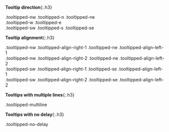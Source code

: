 **Tooltip direction**{:.h3}<br>

<div class="d-flex flex-justify-center pt-4">
<span class="tooltipped tooltipped-nw m-2 p-2 border" aria-label="This is the tooltip on the North West side.">
  .tooltipped-nw
</span>
<span class="tooltipped tooltipped-n m-2 p-2 border" aria-label="This is the tooltip on the North side.">
  .tooltipped-n
</span>
<span class="tooltipped tooltipped-ne m-2 p-2 border" aria-label="This is the tooltip on the North East side.">
  .tooltipped-ne
</span>
</div>
<div class="d-flex flex-justify-center">
<span class="tooltipped tooltipped-w m-2 p-2 border" aria-label="This is the tooltip on the West side.">
  .tooltipped-w
</span>
<span class="tooltipped tooltipped-e m-2 p-2 border" aria-label="This is the tooltip on the East side.">
  .tooltipped-e
</span>
</div>
<div class="d-flex flex-justify-center pb-4">
<span class="tooltipped tooltipped-sw m-2 p-2 border" aria-label="This is the tooltip on the South West side.">
  .tooltipped-sw
</span>
<span class="tooltipped tooltipped-s m-2 p-2 border" aria-label="This is the tooltip on the South side.">
  .tooltipped-s
</span>
<span class="tooltipped tooltipped-se m-2 p-2 border" aria-label="This is the tooltip on the South East side.">
  .tooltipped-se
</span>
</div>

**Tooltip alignment**{:.h3}<br>

<div class="d-flex flex-justify-center pt-4">
<span class="tooltipped tooltipped-nw tooltipped-align-right-1 m-2 p-2 border" aria-label="Tooltipped NW and aligned right.">
.tooltipped-nw .tooltipped-align-right-1
</span>
<span class="tooltipped tooltipped-ne tooltipped-align-left-1 m-2 p-2 border" aria-label="Tooltipped NE and aligned left.">
.tooltipped-ne .tooltipped-align-left-1
</span>
</div>
<div class="d-flex flex-justify-center">
<span class="tooltipped tooltipped-nw tooltipped-align-right-2 m-2 p-2 border" aria-label="Tooltipped NW and aligned right.">
.tooltipped-nw .tooltipped-align-right-2
</span>
<span class="tooltipped tooltipped-ne tooltipped-align-left-2 m-2 p-2 border" aria-label="Tooltipped NE and aligned left.">
.tooltipped-ne .tooltipped-align-left-2
</span>
</div>
<div class="d-flex flex-justify-center">
<span class="tooltipped tooltipped-sw tooltipped-align-right-1 m-2 p-2 border" aria-label="Tooltipped SE and aligned right.">
.tooltipped-sw .tooltipped-align-right-1
</span>
<span class="tooltipped tooltipped-se tooltipped-align-left-1 m-2 p-2 border" aria-label="Tooltipped SW and aligned left.">
.tooltipped-se .tooltipped-align-left-1
</span>
</div>
<div class="d-flex flex-justify-center pb-4">
<span class="tooltipped tooltipped-sw tooltipped-align-right-2 m-2 p-2 border" aria-label="Tooltipped SE and aligned right.">
.tooltipped-sw .tooltipped-align-right-2
</span>
<span class="tooltipped tooltipped-se tooltipped-align-left-2 m-2 p-2 border" aria-label="Tooltipped SW and aligned left.">
.tooltipped-se .tooltipped-align-left-2
</span>
</div>

**Tooltips with multiple lines**{:.h3}<br>

<div class="d-flex flex-justify-center pt-6">
<span class="tooltipped tooltipped-n tooltipped-multiline m-2 p-2 border" aria-label="This is the tooltip with multiple lines. This is the tooltip with multiple lines.">
  .tooltipped-multiline
</span>
</div>

**Tooltips with no delay**{:.h3}<br>

<div class="d-flex flex-justify-center pt-4">
<span class="tooltipped tooltipped-n tooltipped-no-delay m-2 p-2 border" aria-label="This is the tooltip on the no delay side.">
  .tooltipped-no-delay
</span>
</div>
